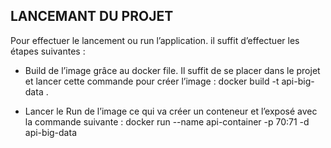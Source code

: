 ## LANCEMANT DU PROJET

Pour effectuer le lancement ou run l’application. il suffit d’effectuer  les étapes suivantes :
-	Build de l’image grâce au docker file. Il suffit de se placer dans le projet et lancer cette commande pour créer l’image : docker build -t api-big-data .

-	Lancer le Run de l’image ce qui va créer un conteneur et l’exposé avec la commande suivante : docker run --name  api-container -p 70:71 -d api-big-data
